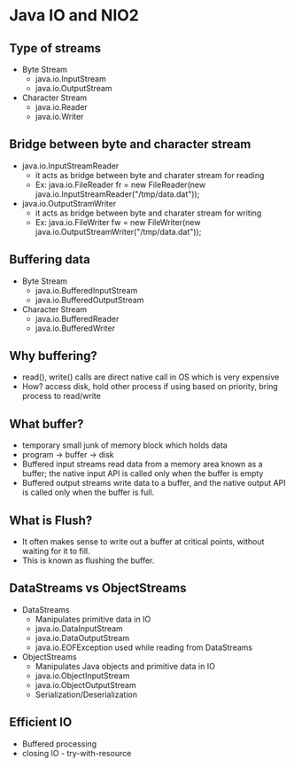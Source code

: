 # Java IO and NIO2


## Type of streams
* Byte Stream
  - java.io.InputStream
  - java.io.OutputStream
* Character Stream
  - java.io.Reader
  - java.io.Writer


## Bridge between byte and character stream
* java.io.InputStreamReader
  - it acts as bridge between byte and charater stream for reading
  - Ex: java.io.FileReader fr = new FileReader(new java.io.InputStreamReader("/tmp/data.dat"));
* java.io.OutputStramWriter
  - it acts as bridge between byte and charater stream for writing
  - Ex: java.io.FileWriter fw = new FileWriter(new java.io.OutputStreamWriter("/tmp/data.dat"));


## Buffering data
* Byte Stream
	- java.io.BufferedInputStream
	- java.io.BufferedOutputStream
* Character Stream
	- java.io.BufferedReader
	- java.io.BufferedWriter


## Why buffering?
* read(), write() calls are direct native call in OS which is very expensive
* How? access disk, hold other process if using based on priority, bring process to read/write


## What buffer?
* temporary small junk of memory block which holds data
* program -> buffer -> disk
* Buffered input streams read data from a memory area known as a buffer; the native input API 
is called only when the buffer is empty
* Buffered output streams write data to a buffer, and the native output API is called only 
when the buffer is full.


## What is Flush?
* It often makes sense to write out a buffer at critical points, without waiting for it to fill. 
* This is known as flushing the buffer. 


## DataStreams vs ObjectStreams
* DataStreams
	- Manipulates primitive data in IO
	- java.io.DataInputStream
	- java.io.DataOutputStream
	- java.io.EOFException used while reading from DataStreams
* ObjectStreams
	- Manipulates Java objects and primitive data in IO
	- java.io.ObjectInputStream
	- java.io.ObjectOutputStream
	- Serialization/Deserialization

## Efficient IO
* Buffered processing
* closing IO - try-with-resource













